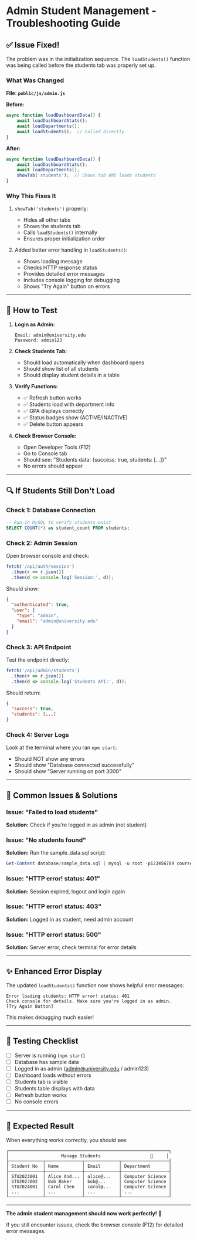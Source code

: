 # Admin Student Management - Troubleshooting Guide

## ✅ Issue Fixed!

The problem was in the initialization sequence. The `loadStudents()` function was being called before the students tab was properly set up.

### What Was Changed

**File: `public/js/admin.js`**

**Before:**
```javascript
async function loadDashboardData() {
    await loadDashboardStats();
    await loadDepartments();
    await loadStudents();  // Called directly
}
```

**After:**
```javascript
async function loadDashboardData() {
    await loadDashboardStats();
    await loadDepartments();
    showTab('students');  // Shows tab AND loads students
}
```

### Why This Fixes It

1. `showTab('students')` properly:
   - Hides all other tabs
   - Shows the students tab
   - Calls `loadStudents()` internally
   - Ensures proper initialization order

2. Added better error handling in `loadStudents()`:
   - Shows loading message
   - Checks HTTP response status
   - Provides detailed error messages
   - Includes console logging for debugging
   - Shows "Try Again" button on errors

---

## 🧪 How to Test

1. **Login as Admin:**
   ```
   Email: admin@university.edu
   Password: admin123
   ```

2. **Check Students Tab:**
   - Should load automatically when dashboard opens
   - Should show list of all students
   - Should display student details in a table

3. **Verify Functions:**
   - ✅ Refresh button works
   - ✅ Students load with department info
   - ✅ GPA displays correctly
   - ✅ Status badges show (ACTIVE/INACTIVE)
   - ✅ Delete button appears

4. **Check Browser Console:**
   - Open Developer Tools (F12)
   - Go to Console tab
   - Should see: "Students data: {success: true, students: [...]}"
   - No errors should appear

---

## 🔍 If Students Still Don't Load

### Check 1: Database Connection
```sql
-- Run in MySQL to verify students exist
SELECT COUNT(*) as student_count FROM students;
```

### Check 2: Admin Session
Open browser console and check:
```javascript
fetch('/api/auth/session')
  .then(r => r.json())
  .then(d => console.log('Session:', d));
```

Should show:
```json
{
  "authenticated": true,
  "user": {
    "type": "admin",
    "email": "admin@university.edu"
  }
}
```

### Check 3: API Endpoint
Test the endpoint directly:
```javascript
fetch('/api/admin/students')
  .then(r => r.json())
  .then(d => console.log('Students API:', d));
```

Should return:
```json
{
  "success": true,
  "students": [...]
}
```

### Check 4: Server Logs
Look at the terminal where you ran `npm start`:
- Should NOT show any errors
- Should show "Database connected successfully"
- Should show "Server running on port 3000"

---

## 🐛 Common Issues & Solutions

### Issue: "Failed to load students"
**Solution:** Check if you're logged in as admin (not student)

### Issue: "No students found"
**Solution:** Run the sample_data.sql script:
```powershell
Get-Content database/sample_data.sql | mysql -u root -p123456789 course_registration_db
```

### Issue: "HTTP error! status: 401"
**Solution:** Session expired, logout and login again

### Issue: "HTTP error! status: 403"
**Solution:** Logged in as student, need admin account

### Issue: "HTTP error! status: 500"
**Solution:** Server error, check terminal for error details

---

## ✨ Enhanced Error Display

The updated `loadStudents()` function now shows helpful error messages:

```
Error loading students: HTTP error! status: 401
Check console for details. Make sure you're logged in as admin.
[Try Again Button]
```

This makes debugging much easier!

---

## 📝 Testing Checklist

- [ ] Server is running (`npm start`)
- [ ] Database has sample data
- [ ] Logged in as admin (admin@university.edu / admin123)
- [ ] Dashboard loads without errors
- [ ] Students tab is visible
- [ ] Students table displays with data
- [ ] Refresh button works
- [ ] No console errors

---

## 🎯 Expected Result

When everything works correctly, you should see:

```
┌─────────────────────────────────────────────────────────────┐
│                    Manage Students                   🔄     │
├─────────────┬──────────────┬─────────────┬──────────────────┤
│ Student No  │ Name         │ Email       │ Department       │
├─────────────┼──────────────┼─────────────┼──────────────────┤
│ STU2023001  │ Alice And... │ alice@...   │ Computer Science │
│ STU2023002  │ Bob Baker    │ bob@...     │ Computer Science │
│ STU2024001  │ Carol Chen   │ carol@...   │ Computer Science │
│ ...         │ ...          │ ...         │ ...              │
└─────────────┴──────────────┴─────────────┴──────────────────┘
```

---

**The admin student management should now work perfectly!** 🎉

If you still encounter issues, check the browser console (F12) for detailed error messages.
